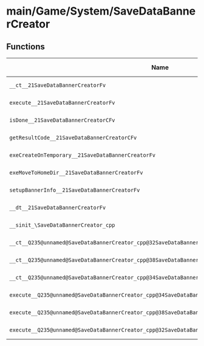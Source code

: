 # main/Game/System/SaveDataBannerCreator

## Functions

| Name | Address | Match % |
|------|---------|---------|
| `__ct__21SaveDataBannerCreatorFv` | `0x803B7758` | :x: (0.0%) |
| `execute__21SaveDataBannerCreatorFv` | `0x803B77D4` | :x: (0.0%) |
| `isDone__21SaveDataBannerCreatorCFv` | `0x803B77DC` | :x: (0.0%) |
| `getResultCode__21SaveDataBannerCreatorCFv` | `0x803B77E4` | :x: (0.0%) |
| `exeCreateOnTemporary__21SaveDataBannerCreatorFv` | `0x803B77F0` | :x: (0.0%) |
| `exeMoveToHomeDir__21SaveDataBannerCreatorFv` | `0x803B7894` | :x: (0.0%) |
| `setupBannerInfo__21SaveDataBannerCreatorFv` | `0x803B792C` | :x: (0.0%) |
| `__dt__21SaveDataBannerCreatorFv` | `0x803B7A48` | :x: (0.0%) |
| `__sinit_\SaveDataBannerCreator_cpp` | `0x803B7AA0` | :x: (0.0%) |
| `__ct__Q235@unnamed@SaveDataBannerCreator_cpp@32SaveDataBannerCreatorNoOperationFv` | `0x803B7AD4` | :x: (0.0%) |
| `__ct__Q235@unnamed@SaveDataBannerCreator_cpp@38SaveDataBannerCreatorCreateOnTemporaryFv` | `0x803B7AE4` | :x: (0.0%) |
| `__ct__Q235@unnamed@SaveDataBannerCreator_cpp@34SaveDataBannerCreatorMoveToHomeDirFv` | `0x803B7AF4` | :x: (0.0%) |
| `execute__Q235@unnamed@SaveDataBannerCreator_cpp@34SaveDataBannerCreatorMoveToHomeDirCFP5Spine` | `0x803B7B04` | :x: (0.0%) |
| `execute__Q235@unnamed@SaveDataBannerCreator_cpp@38SaveDataBannerCreatorCreateOnTemporaryCFP5Spine` | `0x803B7B0C` | :x: (0.0%) |
| `execute__Q235@unnamed@SaveDataBannerCreator_cpp@32SaveDataBannerCreatorNoOperationCFP5Spine` | `0x803B7B14` | :x: (0.0%) |